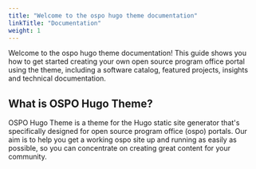 ```yaml
---
title: "Welcome to the ospo hugo theme documentation"
linkTitle: "Documentation"
weight: 1
---
```


Welcome to the ospo hugo theme documentation! This guide shows you how to get started creating your own open source program office portal using the theme, including a software catalog, featured projects, insights and technical documentation.

## What is OSPO Hugo Theme?

OSPO Hugo Theme is a theme for the Hugo static site generator that's specifically designed for open source program office (ospo) portals. Our aim is to help you get a working ospo site up and running as easily as possible, so you can concentrate on creating great content for your community.